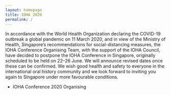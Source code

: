 ```yaml
---
layout: homepage
title: IOHA 2020
permalink: /
---
```

<!-- Type your notification here - the notification bar will not appear if this is empty. For other changes, refer to _data/homepage.yml to edit the homepage --> 

In accordance with the World Health Organization declaring the COVID-19 outbreak a global pandemic on 11 March 2020, and in view of the Ministry of Health, Singapore’s recommendations for social-distancing measures, the IOHA Conference Organising Team, with the support of the IOHA Council, have decided to postpone the IOHA Conference in Singapore, originally scheduled to be held on 22–26 June. We will announce revised dates once these can be confirmed. We wish good health and safety to everyone in the international oral history community and we look forward to inviting you again to Singapore under more favourable conditions.

- IOHA Conference 2020 Organising 
